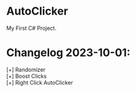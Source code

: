 # AutoClicker

My First C# Project.

# Changelog 2023-10-01:
[+] Randomizer
<br>[+] Boost Clicks
<br>[+] Right Click AutoClicker
